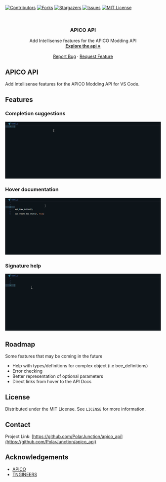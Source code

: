 [![Contributors][contributors-shield]][contributors-url]
[![Forks][forks-shield]][forks-url]
[![Stargazers][stars-shield]][stars-url]
[![Issues][issues-shield]][issues-url]
[![MIT License][license-shield]][license-url]



<!-- PROJECT LOGO -->
<br />
<p align="center">
  <h3 align="center">APICO API</h3>

  <p align="center">
    Add Intellisense features for the APICO Modding API
    <br />
    <a href="https://wiki.apico.buzz/wiki/Modding_API"><strong>Explore the api »</strong></a>
    <br />
    <br />
    <a href="https://github.com/PolarJunction/apico_api/issues">Report Bug</a>
    ·
    <a href="https://github.com/PolarJunction/apico_api/issues">Request Feature</a>
  </p>
</p>



<!-- ABOUT THE PROJECT -->
## APICO API

Add Intellisense features for the APICO Modding API for VS Code.

## Features

### Completion suggestions
![](https://github.com/PolarJunction/apico_api/raw/main/images/completion.gif)
<br />

### Hover documentation
![](https://github.com/PolarJunction/apico_api/raw/main/images/hover.gif)
<br />

### Signature help
![](https://github.com/PolarJunction/apico_api/raw/main/images/signature.gif)
<br />

## Roadmap

Some features that may be coming in the future
* Help with types/definitions for complex object (i.e bee_definitions)
* Error checking
* Better representation of optional parameters
* Direct links from hover to the API Docs

<!-- LICENSE -->
## License

Distributed under the MIT License. See `LICENSE` for more information.


<!-- CONTACT -->
## Contact

Project Link: [https://github.com/PolarJunction/apico_api](https://github.com/PolarJunction/apico_api)

<!-- ACKNOWLEDGEMENTS -->
## Acknowledgements

* [APICO](http://apico.buzz/)
* [TNGINEERS](https://twitter.com/TNgineers)


[contributors-shield]: https://img.shields.io/github/contributors/PolarJunction/apico_api
[contributors-url]: https://github.com/PolarJunction/apico_api/graphs/contributors
[forks-shield]: https://img.shields.io/github/forks/PolarJunction/apico_api
[forks-url]: https://github.com/PolarJunction/apico_api/network/members
[stars-shield]: https://img.shields.io/github/stars/PolarJunction/apico_api
[stars-url]: https://github.com/PolarJunction/apico_api/stargazers
[issues-shield]:https://img.shields.io/github/issues/PolarJunction/apico_api 
[issues-url]: https://github.com/PolarJunction/apico_api/issues
[license-shield]: https://img.shields.io/github/license/PolarJunction/apico_api
[license-url]: https://github.com/PolarJunction/apico_api/blob/master/LICENSE.txt
